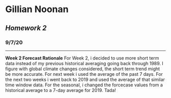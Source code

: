 # **Gillian Noonan** 
## *Homework 2*
### 9/7/20
---
**Week 2 Forecast Rationale**
For Week 2, i decided to use more short term data instead of my previous historical averaging going back through 1989.   I figure with global climate changes considered, the short term trend might be more accurate.   For next week i used the average of the past 7 days.   For the next two weeks i went back to 2019 and used the average of that similar time window data.  For the seasonal, i changed the forcecase values from a historical average to a 7-day average for 2019. Tada!
